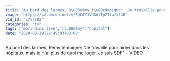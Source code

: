 ```yaml
---
title: "Au bord des larmes, R\u00e9my t\u00e9moigne: 'Je travaille pour aider dans les h\u00f4pitaux, mais je n'ai plus de quoi me loger. Je suis SDF' - VIDEO"
image: "https://s2.dmcdn.net/v/SQCAY1VHGdtTpZIia/x240"
vid_id: "x7vrs82"
categories: "tv"
tags: ["morandini live","r\u00e9my","hopital"]
date: "2020-08-29T22:49:03+03:00"
---
```

Au bord des larmes, Rémy témoigne: &quot;Je travaille pour aider dans les hôpitaux, mais je n'ai plus de quoi me loger. Je suis SDF&quot; - VIDEO
